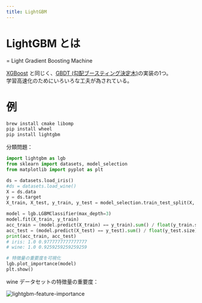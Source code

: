 ```yaml
---
title: LightGBM
---
```


# LightGBM とは

= Light Gradient Boosting Machine

[XGBoost](xgboost.md) と同じく、[GBDT (勾配ブースティング決定木)](gbdt.md)の実装の1つ。  
学習高速化のためにいろいろな工夫が為されている。


# 例

```bash
brew install cmake libomp
pip install wheel
pip install lightgbm
```

分類問題：

```python
import lightgbm as lgb
from sklearn import datasets, model_selection
from matplotlib import pyplot as plt

ds = datasets.load_iris()
#ds = datasets.load_wine()
X = ds.data
y = ds.target
X_train, X_test, y_train, y_test = model_selection.train_test_split(X, y, test_size=0.3, shuffle=True)

model = lgb.LGBMClassifier(max_depth=3)
model.fit(X_train, y_train)
acc_train = (model.predict(X_train) == y_train).sum() / float(y_train.size)
acc_test = (model.predict(X_test) == y_test).sum() / float(y_test.size)
print(acc_train, acc_test)
# iris: 1.0 0.9777777777777777
# wine: 1.0 0.9259259259259259

# 特徴量の重要度を可視化
lgb.plot_importance(model)
plt.show()
```

wine データセットの特徴量の重要度：

![lightgbm-feature-importance](https://user-images.githubusercontent.com/13412823/263511283-17c65d3b-d61e-4cde-8323-86cadb39b0de.png)
